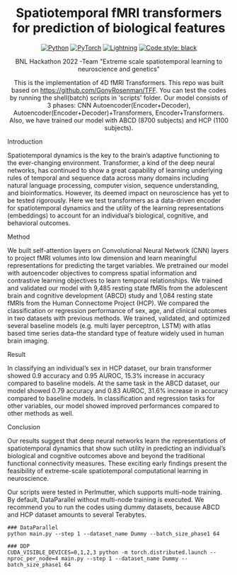 <div align="center">    

# Spatiotemporal fMRI transformers for prediction of biological features 

<a href="https://www.python.org/"><img alt="Python" src="https://img.shields.io/badge/-Python 3.9+-blue?style=for-the-badge&logo=python&logoColor=white"></a>
<a href="https://pytorch.org/get-started/locally/"><img alt="PyTorch" src="https://img.shields.io/badge/-PyTorch 1.12+-ee4c2c?style=for-the-badge&logo=pytorch&logoColor=white"></a>
<a href="https://pytorchlightning.ai/"><img alt="Lightning" src="https://img.shields.io/badge/-Lightning 1.7+-792ee5?style=for-the-badge&logo=pytorchlightning&logoColor=white"></a>
<a href="https://black.readthedocs.io/en/stable/"><img alt="Code style: black" src="https://img.shields.io/badge/code%20style-black-black.svg?style=for-the-badge&labelColor=gray"></a>

BNL Hackathon 2022 -Team "Extreme scale spatiotemporal learning to neuroscience and genetics"

This is the implementation of 4D fMRI Transformers. This repo was built based on https://github.com/GonyRosenman/TFF.
You can test the codes by running the shell(batch) scripts in 'scripts' folder. Our model consists of 3 phases: CNN Autoencoder(Encoder+Decoder), Autoencoder(Encoder+Decoder)+Transformers, Encoder+Transformers. Also, we have trained our model with ABCD (8700 subjects) and HCP (1100 subjects).


</div>

Introduction

Spatiotemporal dynamics is the key to the brain’s adaptive functioning to the ever-changing environment. Transformer, a kind of the deep neural networks, has continued to show a great capability of learning underlying rules of temporal and sequence data across many domains including natural language processing, computer vision, sequence understanding, and bioinformatics. However, its deemed impact on neuroscience has yet to be tested rigorously. Here we test transformers as a data-driven encoder for spatiotemporal dynamics and the utility of the learning representations (embeddings) to account for an individual’s biological, cognitive, and behavioral outcomes.

Method

We built self-attention layers on Convolutional Neural Network (CNN) layers to project fMRI volumes into low dimension and learn meaningful representations for predicting the target variables. We pretrained our model with autoencoder objectives to compress spatial information and contrastive learning objectives to learn temporal relationships.  We trained and validated our model with 9,485 resting state fMRIs from the adolescent brain and cognitive development (ABCD) study and 1,084 resting state fMRIs from the Human Connectome Project (HCP). We compared the classification or regression performance of sex, age, and clinical outcomes in two datasets with previous methods. We trained, validated, and optimized several baseline models (e.g. multi layer perceptron, LSTM) with atlas based time series data–the standard type of feature widely used in human brain imaging. 

Result

In classifying an individual’s sex in HCP dataset, our brain transformer showed 0.9 accuracy and 0.95 AUROC, 15.3% increase in accuracy compared to baseline models. At the same task in the ABCD dataset, our model showed 0.79 accuracy and 0.83 AUROC, 31.6% increase in accuracy compared to baseline models. In classification and regression tasks for other variables, our model showed improved performances compared to other methods as well.

 

 

Conclusion

  Our results suggest that deep neural networks learn the representations of spatiotemporal dynamics that show such utility in predicting an individual’s biological and cognitive outcomes above and beyond the traditional functional connectivity measures. These exciting early findings present the feasibility of extreme-scale spatiotemporal computational learning in neuroscience. 
    

Our scripts were tested in Perlmutter, which supports multi-node training. By default, DataParallel without multi-node training is executed.
We recommend you to run the codes using dummy datasets, because ABCD and HCP dataset amounts to several Terabytes.

    ### DataParallel
    python main.py --step 1 --dataset_name Dummy --batch_size_phase1 64
  
    ### DDP
    CUDA_VISIBLE_DEVICES=0,1,2,3 python -m torch.distributed.launch --nproc_per_node=4 main.py --step 1 --dataset_name Dummy --batch_size_phase1 64

